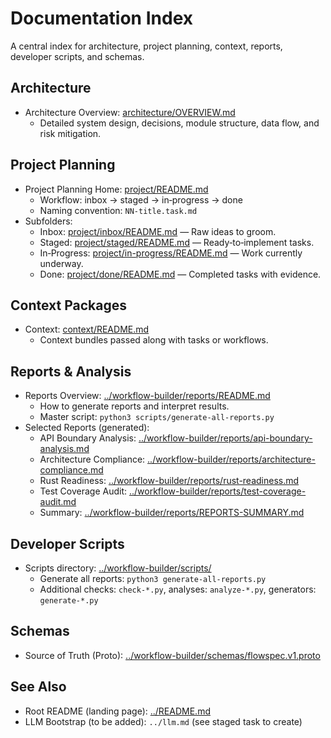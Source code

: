 # Documentation Index

A central index for architecture, project planning, context, reports, developer scripts, and schemas.

## Architecture
- Architecture Overview: [architecture/OVERVIEW.md](./architecture/OVERVIEW.md)
  - Detailed system design, decisions, module structure, data flow, and risk mitigation.

## Project Planning
- Project Planning Home: [project/README.md](./project/README.md)
  - Workflow: inbox → staged → in‑progress → done
  - Naming convention: `NN-title.task.md`
- Subfolders:
  - Inbox: [project/inbox/README.md](./project/inbox/README.md) — Raw ideas to groom.
  - Staged: [project/staged/README.md](./project/staged/README.md) — Ready‑to‑implement tasks.
  - In‑Progress: [project/in-progress/README.md](./project/in-progress/README.md) — Work currently underway.
  - Done: [project/done/README.md](./project/done/README.md) — Completed tasks with evidence.

## Context Packages
- Context: [context/README.md](./context/README.md)
  - Context bundles passed along with tasks or workflows.

## Reports & Analysis
- Reports Overview: [../workflow-builder/reports/README.md](../workflow-builder/reports/README.md)
  - How to generate reports and interpret results.
  - Master script: `python3 scripts/generate-all-reports.py`
- Selected Reports (generated):
  - API Boundary Analysis: [../workflow-builder/reports/api-boundary-analysis.md](../workflow-builder/reports/api-boundary-analysis.md)
  - Architecture Compliance: [../workflow-builder/reports/architecture-compliance.md](../workflow-builder/reports/architecture-compliance.md)
  - Rust Readiness: [../workflow-builder/reports/rust-readiness.md](../workflow-builder/reports/rust-readiness.md)
  - Test Coverage Audit: [../workflow-builder/reports/test-coverage-audit.md](../workflow-builder/reports/test-coverage-audit.md)
  - Summary: [../workflow-builder/reports/REPORTS-SUMMARY.md](../workflow-builder/reports/REPORTS-SUMMARY.md)

## Developer Scripts
- Scripts directory: [../workflow-builder/scripts/](../workflow-builder/scripts/)
  - Generate all reports: `python3 generate-all-reports.py`
  - Additional checks: `check-*.py`, analyses: `analyze-*.py`, generators: `generate-*.py`

## Schemas
- Source of Truth (Proto): [../workflow-builder/schemas/flowspec.v1.proto](../workflow-builder/schemas/flowspec.v1.proto)

## See Also
- Root README (landing page): [../README.md](../README.md)
- LLM Bootstrap (to be added): `../llm.md` (see staged task to create)

